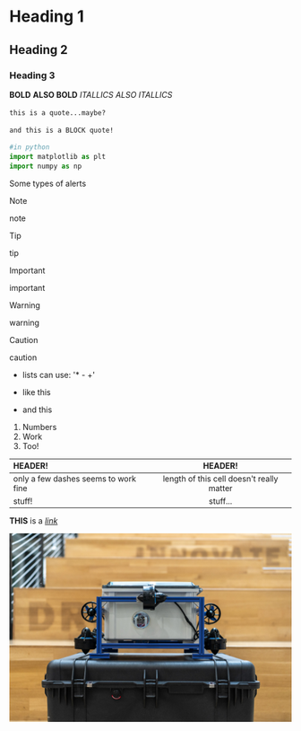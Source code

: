 # Heading 1
## Heading 2
### Heading 3

__BOLD__
**ALSO BOLD**
_ITALLICS_
*ALSO ITALLICS*

`this is a quote...maybe?`

```and this is a BLOCK quote!```

```python
#in python
import matplotlib as plt
import numpy as np
```

Some types of alerts
>[!NOTE]
>note

>[!TIP]
>tip

>[!IMPORTANT]
>important

>[!WARNING]
>warning

>[!CAUTION]
>caution

- lists can use: '* - +'
+ like this
* and this

1. Numbers
2. Work
3. Too!

| HEADER!  | HEADER! |
| :------------- | :--: |
| only a few dashes seems to work fine | length of this cell doesn't really matter  |
| stuff!  | stuff...  |


**THIS** is a [*link*](https://www.youtube.com/watch?v=GFq6wH5JR2A)

![and this is an image](image.jpg)
